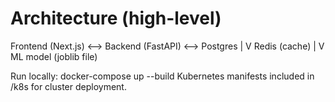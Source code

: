 # Architecture (high-level)

Frontend (Next.js) <--> Backend (FastAPI) <--> Postgres
                               |
                               V
                             Redis (cache)
                               |
                               V
                        ML model (joblib file)

Run locally: docker-compose up --build
Kubernetes manifests included in /k8s for cluster deployment.
